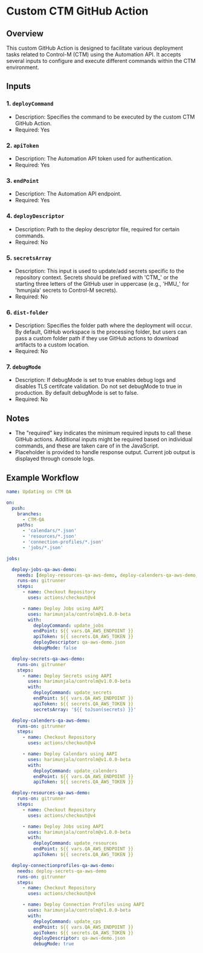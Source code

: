 # Custom CTM GitHub Action

## Overview
This custom GitHub Action is designed to facilitate various deployment tasks related to Control-M (CTM) using the Automation API. It accepts several inputs to configure and execute different commands within the CTM environment.

## Inputs

### 1. `deployCommand`
- Description: Specifies the command to be executed by the custom CTM GitHub Action.
- Required: Yes

### 2. `apiToken`
- Description: The Automation API token used for authentication.
- Required: Yes

### 3. `endPoint`
- Description: The Automation API endpoint.
- Required: Yes

### 4. `deployDescriptor`
- Description: Path to the deploy descriptor file, required for certain commands.
- Required: No

### 5. `secretsArray`
- Description: This input is used to update/add secrets specific to the repository context. Secrets should be prefixed with 'CTM_' or the starting three letters of the GitHub user in uppercase (e.g., 'HMU_' for 'hmunjala' secrets to Control-M secrets).
- Required: No

### 6. `dist-folder`
- Description: Specifies the folder path where the deployment will occur. By default, GitHub workspace is the processing folder, but users can pass a custom folder path if they use GitHub actions to download artifacts to a custom location.
- Required: No

### 7. `debugMode`
- Description: If debugMode is set to true enables debug logs and disables TLS certifcate validation. Do not set debugMode to true in production. By default debugMode is set to false.
- Required: No

## Notes
- The "required" key indicates the minimum required inputs to call these GitHub actions. Additional inputs might be required based on individual commands, and these are taken care of in the JavaScript.
- Placeholder is provided to handle response output. Current job output is displayed through console logs.

## Example Workflow

```yaml
name: Updating on CTM QA

on:
  push:
    branches:
      - CTM-QA
    paths:
      - 'calendars/*.json'
      - 'resources/*.json'
      - 'connection-profiles/*.json'
      - 'jobs/*.json'

jobs:

  deploy-jobs-qa-aws-demo:
    needs: [deploy-resources-qa-aws-demo, deploy-calenders-qa-aws-demo, deploy-connectionprofiles-qa-aws-demo]
    runs-on: gitrunner
    steps:
      - name: Checkout Repository
        uses: actions/checkout@v4

      - name: Deploy Jobs using AAPI
        uses: harimunjala/controlm@v1.0.0-beta
        with:
          deployCommand: update_jobs
          endPoint: ${{ vars.QA_AWS_ENDPOINT }}
          apiToken: ${{ secrets.QA_AWS_TOKEN }}
          deployDescriptor: qa-aws-demo.json
          debugMode: false

  deploy-secrets-qa-aws-demo:
    runs-on: gitrunner
    steps:
      - name: Deploy Secrets using AAPI
        uses: harimunjala/controlm@v1.0.0-beta
        with:
          deployCommand: update_secrets
          endPoint: ${{ vars.QA_AWS_ENDPOINT }}
          apiToken: ${{ secrets.QA_AWS_TOKEN }}
          secretsArray: '${{ toJson(secrets) }}'

  deploy-calenders-qa-aws-demo:
    runs-on: gitrunner
    steps:
      - name: Checkout Repository
        uses: actions/checkout@v4

      - name: Deploy Calendars using AAPI
        uses: harimunjala/controlm@v1.0.0-beta
        with:
          deployCommand: update_calenders
          endPoint: ${{ vars.QA_AWS_ENDPOINT }}
          apiToken: ${{ secrets.QA_AWS_TOKEN }}

  deploy-resources-qa-aws-demo:
    runs-on: gitrunner
    steps:
      - name: Checkout Repository
        uses: actions/checkout@v4

      - name: Deploy Jobs using AAPI
        uses: harimunjala/controlm@v1.0.0-beta
        with:
          deployCommand: update_resources
          endPoint: ${{ vars.QA_AWS_ENDPOINT }}
          apiToken: ${{ secrets.QA_AWS_TOKEN }}

  deploy-connectionprofiles-qa-aws-demo:
    needs: deploy-secrets-qa-aws-demo
    runs-on: gitrunner
    steps:
      - name: Checkout Repository
        uses: actions/checkout@v4

      - name: Deploy Connection Profiles using AAPI
        uses: harimunjala/controlm@v1.0.0-beta
        with:
          deployCommand: update_cps
          endPoint: ${{ vars.QA_AWS_ENDPOINT }}
          apiToken: ${{ secrets.QA_AWS_TOKEN }}
          deployDescriptor: qa-aws-demo.json
          debugMode: true